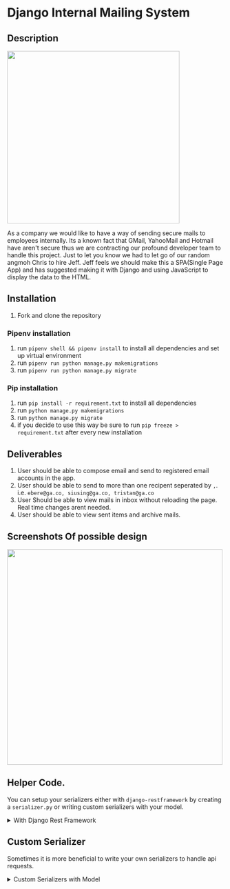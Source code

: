 # Django Internal Mailing System

## Description

<img src="https://i.pinimg.com/originals/56/c4/19/56c419f5a0989103beb622c8d794fffc.jpg" width="400" />

As a company we would like to have a way of sending secure mails to employees internally. Its a known fact that GMail, YahooMail and Hotmail have aren't secure thus we are contracting our profound developer team to handle this project. Just to let you know we had to let go of our random angmoh Chris to hire Jeff. Jeff feels we should make this a SPA(Single Page App) and has suggested making it with Django and using JavaScript to display the data to the HTML.

## Installation

1. Fork and clone the repository

### Pipenv installation
1. run `pipenv shell && pipenv install` to install all dependencies and set up virtual environment
1. run `pipenv run python manage.py makemigrations`
1. run `pipenv run python manage.py migrate`

### Pip installation
1. run `pip install -r requirement.txt` to install all dependencies
1. run `python manage.py makemigrations`
1. run `python manage.py migrate`
1. if you decide to use this way be sure to run `pip freeze > requirement.txt` after every new installation

## Deliverables

1. User should be able to compose email and send to registered email accounts in the app.
1. User should be able to send to more than one recipent seperated by `,`. i.e. `ebere@ga.co, siusing@ga.co, tristan@ga.co`
1. User Should be able to view mails in inbox without reloading the page. Real time changes arent needed.
1. User should be able to view sent items and archive mails.

## Screenshots Of possible design
<img src="https://www.getmailbird.com/wp-content/uploads/2020/08/Alternative-to-Mailbox-email-client.png" width="500" />

## Helper Code.

You can setup your serializers either with `django-restframework` by creating a `serializer.py` or writing custom serializers with your model.

<details><summary>With Django Rest Framework</summary>
<p>

```python
#serializers.py
class MailSerializer(serializers.ModelSerializer):
    class Meta:
      model = Mail
      fields = '__all__'
```

```python
#views.py
@api_view(['GET', 'PUT'])
 def mails_api(request, id):
      try:
        mail = Mail.objects.get(pk=id)

        return JsonResponse(mail.serialize(), status=200)
      except Mail.DoesNotExist:
        return JsonResponse({"message" : "Data not found"}, status=400)
      
      if request.method == 'PUT':
        serialize = MailSerializer(instance=mail, data=request.data)

        if serialize.is_valid():
            serialize.save()
            return Response(serialize.data)
        else:
            return Response(serialize.errors)
      
      serialize = MailSerializer(mail)
      return Response(serialize.data)
```
</p>
</details>

## Custom Serializer
Sometimes it is more beneficial to write your own serializers to handle api requests.

<details><summary>Custom Serializers with Model</summary>
<p>
You can also write your own serializer as so:

```python
#models.py
class Mail(models.Model):
  content = models.Text_Field()
  sender = models.ForeignKey(User, related_name="mails", on_delete=models.CASCADE)
  recipients = models.ManyToManyField("User", related_name="emails_received")
  subject = models.CharField(max_length=255)

  def serialize(self):
        return {
            "content": self.content,
            "sender": self.user.email,
            "subject" : self.subject,
            "recipients": [user.email for user in self.recipients.all()]
        }
```

```python
  #views.py
  from django.views.decorators.csrf import csrf_exempt

  @csrf_exempt
  def mails_api(request, id):
      try:
        mail = Mail.objects.get(pk=id)

        return JsonResponse(mail.serialize(), status=200)
      except Mail.DoesNotExist:
        return JsonResponse({"message" : "Data not found"}, status=400)

```
</p>
</details>
